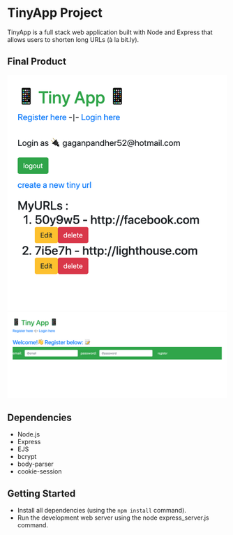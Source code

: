 # TinyApp Project

TinyApp is a full stack web application built with Node and Express that allows users to shorten long URLs (à la bit.ly).

## Final Product

![“Screenshot of URLs page”](https://github.com/Gaganpandher52/TinyApp/blob/master/docs/Screen%20Shot%202019-05-13%20at%2010.05.25%20AM.png)
![“Screenshot of register page”](https://github.com/Gaganpandher52/TinyApp/blob/master/docs/Screen%20Shot%202019-05-13%20at%2010.04.53%20AM.png)


## Dependencies

- Node.js
- Express
- EJS
- bcrypt
- body-parser
- cookie-session

## Getting Started

- Install all dependencies (using the `npm install` command).
- Run the development web server using the node express_server.js command.
